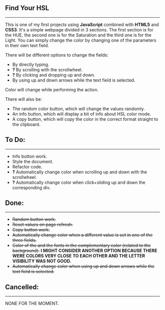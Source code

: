 ## Find Your HSL

---

This is one of my first projects using **JavaScript** combined with **HTML5** and **CSS3**.
It's a simple webpage divided in 3 sections.
The first section is for the HUE, the second one is for the Saturation and the third one is for the Light.
You can simply change the color by changing one of the parameters in their own text field.

There will be different options to change the fields:

-   By directly typing.
-   **?** By scrolling with the scrollwheel.
-   **?** By clicking and dropping up and down.
-   By using up and down arrows while the text field is selected.

Color will change while performing the action.

There will also be:

-   The random color button, which will change the values randomly.
-   An info button, which will display a bit of info about HSL color mode.
-   A copy button, which will copy the color in the correct format straight to the clipboard.

## To Do:

---

-   Info button work.
-   Style the document.
-   Refactor code.
-   **?** Automatically change color when scrolling up and down with the scrollwheel.
-   **?** Automatically change color when click+sliding up and down the corresponding div.

## Done:

---

-   ~~Random button work.~~
-   ~~Reset values on page refresh.~~
-   ~~Copy button work.~~
-   ~~Automatically change color when a different value is set in one of the three fields.~~
-   ~~Color of the and the fonts in the complementary color (related to the background).~~ **I MIGHT CONSIDER ANOTHER OPTION BECAUSE THERE WERE COLORS VERY CLOSE TO EACH OTHER AND THE LETTER VISIBILITY WAS NOT GOOD.**
-   ~~Automatically change color when using up and down arrows while the text field is selected.~~

## Cancelled:

---

NONE FOR THE MOMENT.

